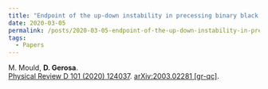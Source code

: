 ```yaml
---
title: "Endpoint of the up-down instability in precessing binary black holes"
date: 2020-03-05
permalink: /posts/2020-03-05-endpoint-of-the-up-down-instability-in-precessing-binary-black-holes
tags:
  - Papers
---
```






M. Mould, **D. Gerosa**.\
[Physical Review D 101 (2020) 124037](https://journals.aps.org/prd/abstract/10.1103/PhysRevD.101.124037). [arXiv:2003.02281 [gr-qc]](https://arxiv.org/abs/2003.02281).